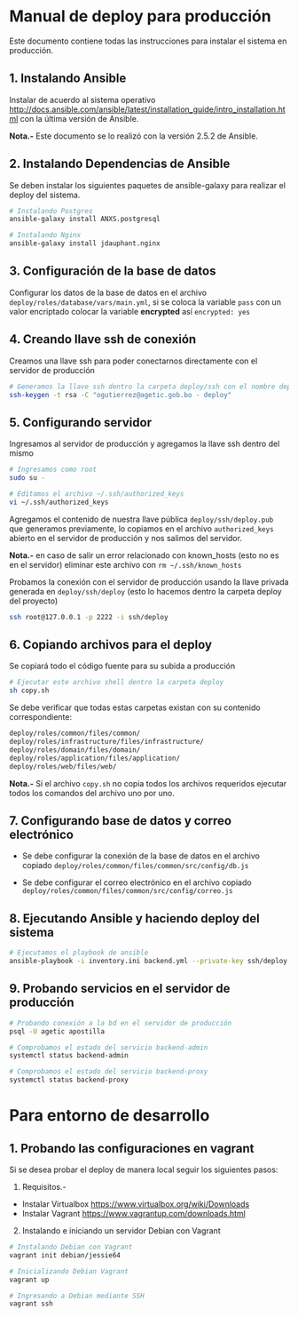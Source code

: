 # Manual de deploy para producción

Este documento contiene todas las instrucciones para instalar el sistema en producción.

## 1. Instalando Ansible

Instalar de acuerdo al sistema operativo http://docs.ansible.com/ansible/latest/installation_guide/intro_installation.html con la última versión de Ansible.

**Nota.-** Este documento se lo realizó con la versión 2.5.2 de Ansible.

## 2. Instalando Dependencias de Ansible

Se deben instalar los siguientes paquetes de ansible-galaxy para realizar el deploy del sistema.

``` bash
# Instalando Postgres
ansible-galaxy install ANXS.postgresql

# Instalando Nginx
ansible-galaxy install jdauphant.nginx
```

## 3. Configuración de la base de datos

Configurar los datos de la base de datos en el archivo `deploy/roles/database/vars/main.yml`, si se coloca la variable `pass` con un valor encriptado colocar la variable **encrypted** así `encrypted: yes`

## 4. Creando llave ssh de conexión

Creamos una llave ssh para poder conectarnos directamente con el servidor de producción

``` bash
# Generamos la llave ssh dentro la carpeta deploy/ssh con el nombre deploy
ssh-keygen -t rsa -C "ogutierrez@agetic.gob.bo - deploy"
```

## 5. Configurando servidor

Ingresamos al servidor de producción y agregamos la llave ssh dentro del mismo

``` bash
# Ingresamos como root
sudo su -

# Editamos el archivo ~/.ssh/authorized_keys
vi ~/.ssh/authorized_keys
```

Agregamos el contenido de nuestra llave pública `deploy/ssh/deploy.pub` que generamos previamente, lo copiamos en el archivo `authorized_keys` abierto en el servidor de producción y nos salimos del servidor.

**Nota.-** en caso de salir un error relacionado con known_hosts (esto no es en el servidor) eliminar este archivo con `rm ~/.ssh/known_hosts`

Probamos la conexión con el servidor de producción usando la llave privada generada en `deploy/ssh/deploy` (esto lo hacemos dentro la carpeta deploy del proyecto)

``` bash
ssh root@127.0.0.1 -p 2222 -i ssh/deploy
```

## 6. Copiando archivos para el deploy

Se copiará todo el código fuente para su subida a producción

``` bash
# Ejecutar este archivo shell dentro la carpeta deploy
sh copy.sh
```

Se debe verificar que todas estas carpetas existan con su contenido correspondiente:

``` bash
deploy/roles/common/files/common/
deploy/roles/infrastructure/files/infrastructure/
deploy/roles/domain/files/domain/
deploy/roles/application/files/application/
deploy/roles/web/files/web/
```

**Nota.-** Si el archivo `copy.sh` no copia todos los archivos requeridos ejecutar todos los comandos del archivo uno por uno.

## 7. Configurando base de datos y correo electrónico

- Se debe configurar la conexión de la base de datos en el archivo copiado `deploy/roles/common/files/common/src/config/db.js`

- Se debe configurar el correo electrónico en el archivo copiado `deploy/roles/common/files/common/src/config/correo.js`

## 8. Ejecutando Ansible y haciendo deploy del sistema

``` bash
# Ejecutamos el playbook de ansible
ansible-playbook -i inventory.ini backend.yml --private-key ssh/deploy
```

## 9. Probando servicios en el servidor de producción

``` bash
# Probando conexión a la bd en el servidor de producción
psql -U agetic apostilla

# Comprobamos el estado del servicio backend-admin
systemctl status backend-admin

# Comprobamos el estado del servicio backend-proxy
systemctl status backend-proxy
```

# Para entorno de desarrollo

## 1. Probando las configuraciones en vagrant

Si se desea probar el deploy de manera local seguir los siguientes pasos:

1. Requisitos.- 
- Instalar Virtualbox https://www.virtualbox.org/wiki/Downloads
- Instalar Vagrant https://www.vagrantup.com/downloads.html

2. Instalando e iniciando un servidor Debian con Vagrant

``` bash
# Instalando Debian con Vagrant
vagrant init debian/jessie64

# Inicializando Debian Vagrant
vagrant up

# Ingresando a Debian mediante SSH
vagrant ssh
```